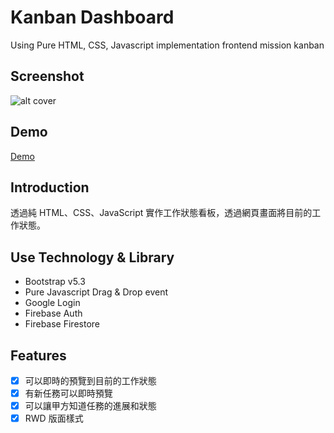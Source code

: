 # Kanban Dashboard

Using Pure HTML, CSS, Javascript implementation frontend mission kanban

## Screenshot

![alt cover](https://github.com/CharlesSin/charles-kanban/blob/master/asset/cover.jpg)

## Demo

[Demo](https://charles-kanban.netlify.app)

## Introduction

透過純 HTML、CSS、JavaScript 實作工作狀態看板，透過網頁畫面將目前的工作狀態。

## Use Technology & Library

- Bootstrap v5.3
- Pure Javascript Drag & Drop event
- Google Login
- Firebase Auth
- Firebase Firestore

## Features

- [x] 可以即時的預覽到目前的工作狀態
- [x] 有新任務可以即時預覽
- [x] 可以讓甲方知道任務的進展和狀態
- [x] RWD 版面樣式

